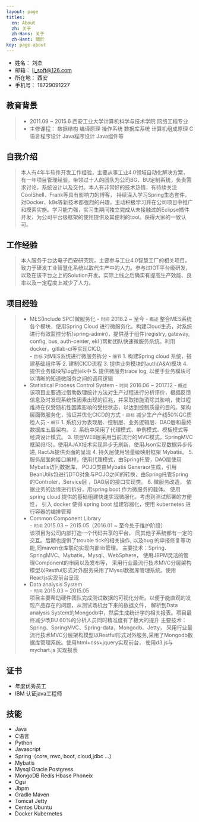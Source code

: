 ```yaml
---
layout: page
titles:
  en: About
  zh: 关于
  zh-Hans: 关于
  zh-Hant: 關於
key: page-about
---
```


- 姓名： 刘杰
- 邮箱： lj_soft@126.com
- 所在地： 西安
- 手机号： 18729091227
## 教育背景
> * 2011.09 ~ 2015.6 西安工业大学计算机科学与技术学院 网络工程专业
> * 主修课程： 数据结构 编译原理 操作系统 数据库系统 计算机组成原理 C语言程序设计 Java程序设计 Java组件等
## 自我介绍
> 本人有4年半软件开发工作经验，主要从事工业4.0领域自动化解决方案， 有一年项目管理经验，带领过十人的团队为公司BG、BU定制系统，负责需求讨论，系统设计以及交付。本人有非常好的技术热情，有持续关注CoolShell、Frank等具有影响力的博客， 持续深入学习Spring生态套件，对Docker、k8s等新技术都强烈的兴趣，主动积极学习并在公司项目中推广和摸索实施。学习能力强，实习生期间独立完成从未接触过的Eclipse插件开发，为公司平台级框架的使用提供及其便利的tool。获得大家的一致认可。
## 工作经验
> 本人服务于台达电子西安研究院，主要参与工业4.0智慧工厂的相关项目。致力于研发工业智慧化系统以取代生产中的人力。参与过IOT平台级研发，以及在该平台之上的Solution开发。实际上线之后确实有提高生产效能、良率以及一定程度上减少了人力。
## 项目经验
> - MES(Include SPC)微服务化
    - `时间` 2018.2 ~ 至今
    - `概述` 整合MES系统各个模块，使用Spring Cloud 进行微服务化。构建Cloud生态，对系统进行有效监控分析(spring-admin)，提供基于组件(registry, gateway, config, bus, auth-center, ekl )帮助团队快速微服务系统。利用docker，gitlab-ci等实现CICD,  
    - `目标` 对MES系统进行微服务拆分
    - `细节`
        1. 构建Spring cloud 系统，搭建基础组件等
        2. 建制CICD流程
        3. 提供业务模块的auth(A&A)模块
        4. 提供业务模块写log到elk中
        5. 提供微服务trace log, 以便于业务模块可以清晰的知道微服务之间的调用逻辑
> - Statistical Process Control System
    - `时间` 2016.06 ~ 2017.12
    - `概述` 该项目主要通过借助数理统计方法对生产过程进行分析评价，根据反馈信息及时发现系统性因素出现的征兆，并采取措施消除其影响，使过程维持在仅受随机性因素影响的受控状态，以达到控制质量的目的。架构层面微服务化，验证并优化CICD的方式
    - `目标` 减少生产产线50%QC质检人员
    - `细节`
        1. 系统分为表现层、控制层、业务逻辑层、DAO层和最终数据库五层架构。
        2. 系统中采用了代理模式、单例模式、模板模式等经典设计模式。
        3. 项目WEB层采用当前流行的MVC模式，SpringMVC框架(B/S)，使用AJAX技术实现异步无刷新，使用Json实现数据异步传递, RactJs提供页面的呈现
        4. 持久层使用轻量级映射框架 Mybatis。
        5. 服务层面向接口编程，使用代理模式，由Spring托管，DAO层使用Mybatis访问数据库， POJO类由Mybatis Generaor生成，引用BeanUtils包进行DTO对象与POJO之间的转换，由Spring托管Spring的Controler，Service层 ，DAO层的接口实现类。
        6. 微服务改造， 依据业务的边缘进行拆分，用spring boot 作为微服务的载体。 使用spring cloud 提供的基础组建快速实现微服化。考虑到测试部署的方便性， 引入 docker 使得 spring boot 组建容器化，使用 kubernetes 进行容器的编排管理
> - Common Component Library  
    - `时间` 2015.03 ~ 2015.05（2016.01 ~ 至今处于维护阶段）  
该项目为公司内部打造一个代码共享的平台， 同其他子系统都有一定的交互。后期也提供了trouble tick的相关操作, 以及bug 的申报修复等功能,同maven仓库联动实现内部lib管理。
主要技术：Spring、SpringMVC、Mybatis，Mysql、WebSphere， 使用JBPM灵活的管理Component的审阅以及发布等， 采用行业最流行技术MVC分层架构模型以Restful形式对外服务采用了Mysql数据库管理系统。使用Reactjs实现前台呈现
> - Data analysis System  
    - `时间` 2015.03 ~ 2015.05  
项目主要帮助硬件团队完成测试数据的可视化分析。以便于能直观的发现产品存在的问题，从测试场机台下来的数据文件， 解析到Data analysis System的Mongodb中，然后生成统计学的相关报表。项目最终减少改BU 60%的分析人员同时精准度有了极大的提升
主要技术：Spring、SpringMVC、Spring-data，Mongodb、Jetty， 采用行业最流行技术MVC分层架构模型以Restful形式对外服务,采用了Mongodb数据库管理系统。使用html+css+jquery实现前台， 使用d3.js与mychart.js 实现报表
## 证书
* 年度优秀员工
* IBM 认证java工程师
## 技能
* Java
* C语言
* Python
* Javascript
* Spring（core, mvc, boot, cloud,jdbc ...）
* Mybatis
* Mysql Oracle Postgress
* MongoDB Redis Hbase Phoneix
* Ogsi
* Jbpm
* Gradle Maven
* Tomcat Jetty
* Centos Ubuntu
* Docker Kubernetes
